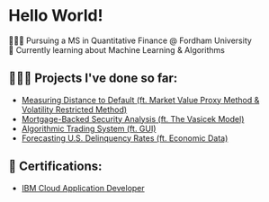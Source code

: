 <h1>Hello World! </h1>

👨🏽‍🎓 Pursuing a MS in Quantitative Finance @ Fordham University  
🧮 Currently learning about Machine Learning & Algorithms

<h2> 👨🏽‍💻 Projects I've done so far:</h2>

- [Measuring Distance to Default (ft. Market Value Proxy Method & Volatility Restricted Method)](https://github.com/lassoregression/dtd)
- [Mortgage-Backed Security Analysis (ft. The Vasicek Model)](https://github.com/lassoregression/mbs-val)
- [Algorithmic Trading System (ft. GUI)](https://github.com/lassoregression/strat-backtest)
- [Forecasting U.S. Delinquency Rates (ft. Economic Data)](https://github.com/lassoregression/us-delinquency-forecast)

<h2> 📄 Certifications:</h2>

- [IBM Cloud Application Developer](https://www.credly.com/badges/666607dc-15e2-4458-b547-be39b4761ff0)




<!--

Here are some ideas to get you started:

- 🔭 I’m currently working on ...
- 🌱 I’m currently learning ...
- 👯 I’m looking to collaborate on ...
- 🤔 I’m looking for help with ...
- 💬 Ask me about ...
- 📫 How to reach me: ...
- 😄 Pronouns: ...
- ⚡ Fun fact: ...
-->
